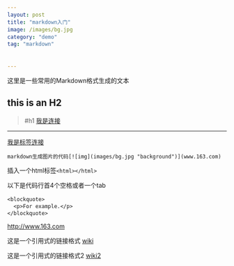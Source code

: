 ```yaml
---
layout: post
title: "markdown入门"
image: /images/bg.jpg
category: "demo"
tag: "markdown"


---
```


这里是一些常用的Markdown格式生成的文本





## this is an H2

>#h1
[我是连接](www.163.cim)

---

[我是标签连接][tag]

	markdown生成图片的代码[![img](images/bg.jpg "background")](www.163.com)

插入一个html标签`<html></html>`


以下是代码行首4个空格或者一个tab

	<blockquote>
	  <p>For example.</p>
	</blockquote>



<http://www.163.com>

这是一个引用式的链接格式 [wiki]

这是一个引用式的链接格式2 [wiki2]

[tag]:www.163.com "网易"

[wiki]:www.sina.com "新浪"

[wiki2]:www.sogou.com "搜狗"
